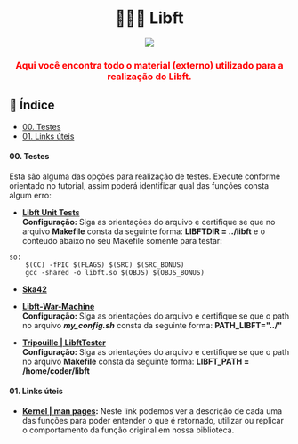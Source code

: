 <h1 align="center"><b> 👩🏽‍🚀 Libft </b></h1>

<div align="center" style="color: red;">
  <img  src="https://user-images.githubusercontent.com/37550557/165000344-6e6d7d11-346c-4502-b443-968606bf9dd7.png" />
  <h3><b>Aqui você encontra todo o material (externo) utilizado para a realização do Libft.</b></h3>
</div>

## :page_facing_up: Índice

* [00. Testes](#00-testes)
* [01. Links úteis](#01-links-úteis)


#### 00. Testes
Esta são alguma das opções para realização de testes. Execute conforme orientado no tutorial, assim poderá identificar qual das funções consta algum erro:
- **[Libft Unit Tests](https://github.com/alelievr/libft-unit-tes)**</br>
**Configuração:** Siga as orientações do arquivo e certifique se que no arquivo **Makefile** consta da seguinte forma: **LIBFTDIR	=	../libft** e o conteudo abaixo no seu Makefile somente para testar:

```
so:
	$(CC) -fPIC $(FLAGS) $(SRC) $(SRC_BONUS)
	gcc -shared -o libft.so $(OBJS) $(OBJS_BONUS)
```

- **[Ska42](https://github.com/ska42)**

- **[Libft-War-Machine](https://github.com/y3ll0w42/libft-war-machine)**</br>
**Configuração:** Siga as orientações do arquivo e certifique se que o path no arquivo **_my_config.sh_** consta da seguinte forma: **PATH_LIBFT="../"**

- **[Tripouille | LibftTester](https://www.kernel.org/doc/man-pages)**</br>
**Configuração:** Siga as orientações do arquivo e certifique se que o path no arquivo **Makefile** consta da seguinte forma: **LIBFT_PATH = /home/coder/libft**

#### 01. Links úteis
- **[Kernel | man pages](https://www.kernel.org/doc/man-pages):** Neste link podemos ver a descrição de cada uma das funções para poder entender o que é retornado, utilizar ou replicar o comportamento da função original em nossa biblioteca.

